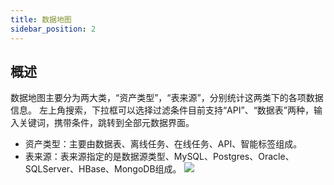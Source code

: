 ```yaml
---
title: 数据地图
sidebar_position: 2
---
```

## 概述

数据地图主要分为两大类，“资产类型”，“表来源”，分别统计这两类下的各项数据信息。
左上角搜索，下拉框可以选择过滤条件目前支持“API”、“数据表”两种，输入关键词，携带条件，跳转到全部元数据界面。
* 资产类型：主要由数据表、离线任务、在线任务、API、智能标签组成。
* 表来源：表来源指定的是数据源类型、MySQL、Postgres、Oracle、SQLServer、HBase、MongoDB组成。
[![](https://uniplore-docs.oss-cn-chengdu.aliyuncs.com/datastudio/data-asserts/dataMap/dataMap.png)](https://uniplore-docs.oss-cn-chengdu.aliyuncs.com/datastudio/data-asserts/dataMap/dataMap.png)
